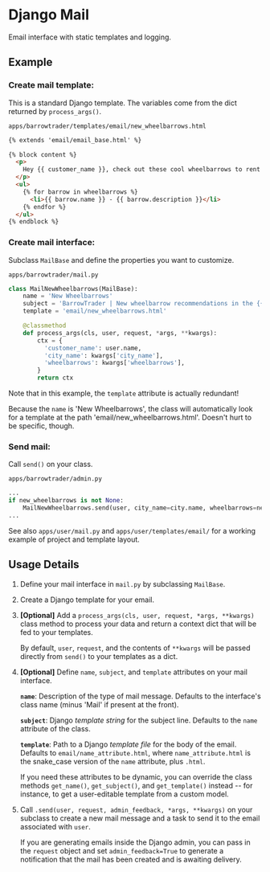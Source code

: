 # Django Mail

Email interface with static templates and logging.

## Example

### Create mail template:

This is a standard Django template. The variables come from the dict returned by
`process_args()`.

`apps/barrowtrader/templates/email/new_wheelbarrows.html`
```html
{% extends 'email/email_base.html' %}

{% block content %}
  <p>
    Hey {{ customer_name }}, check out these cool wheelbarrows to rent!
  </p>
  <ul>
    {% for barrow in wheelbarrows %}
      <li>{{ barrow.name }} - {{ barrow.description }}</li>
    {% endfor %}
  </ul>
{% endblock %}
```

### Create mail interface:

Subclass `MailBase` and define the properties you want to customize.

`apps/barrowtrader/mail.py`
```python
class MailNewWheelbarrows(MailBase):
    name = 'New Wheelbarrows'
    subject = 'BarrowTrader | New wheelbarrow recommendations in the {{ city_name }} area!'
    template = 'email/new_wheelbarrows.html'

    @classmethod
    def process_args(cls, user, request, *args, **kwargs):
        ctx = {
          'customer_name': user.name,
          'city_name': kwargs['city_name'],
          'wheelbarrows': kwargs['wheelbarrows'],
        }
        return ctx
```

Note that in this example, the `template` attribute is actually redundant!

Because the `name` is 'New Wheelbarrows', the class will automatically look for a
template at the path 'email/new_wheelbarrows.html'. Doesn't hurt to be specific,
though.

### Send mail:

Call `send()` on your class.

`apps/barrowtrader/admin.py`
```python
...
if new_wheelbarrows is not None:
    MailNewWheelbarrows.send(user, city_name=city.name, wheelbarrows=new_wheelbarrows)
...
```

See also `apps/user/mail.py` and `apps/user/templates/email/` for a working example of
project and template layout.

## Usage Details

1. Define your mail interface in `mail.py` by subclassing `MailBase`.

2. Create a Django template for your email.

3. **[Optional]** Add a `process_args(cls, user, request, *args, **kwargs)` class
   method to process your data and return a context dict that will be fed to your
   templates.

   By default, `user`, `request`, and the contents of `**kwargs` will be passed
   directly from `send()` to your templates as a dict.

4. **[Optional]** Define `name`, `subject`, and `template` attributes on your mail
   interface.

   **`name`**: Description of the type of mail message. Defaults to the interface's
   class name (minus 'Mail' if present at the front).

   **`subject`**: Django *template string* for the subject line. Defaults to the `name`
   attribute of the class.

   **`template`**: Path to a Django *template file* for the body of the email. Defaults to
   `email/name_attribute.html`, where `name_attribute.html` is the snake_case version
   of the `name` attribute, plus `.html`.

   If you need these attributes to be dynamic, you can override the class methods
   `get_name()`, `get_subject()`, and `get_template()` instead -- for instance, to
   get a user-editable template from a custom model.

5. Call `.send(user, request, admin_feedback, *args, **kwargs)` on your subclass to
   create a new mail message and a task to send it to the email associated with
   `user`.

   If you are generating emails inside the Django admin, you can pass in the `request`
   object and set `admin_feedback=True` to generate a notification that the mail
   has been created and is awaiting delivery.
